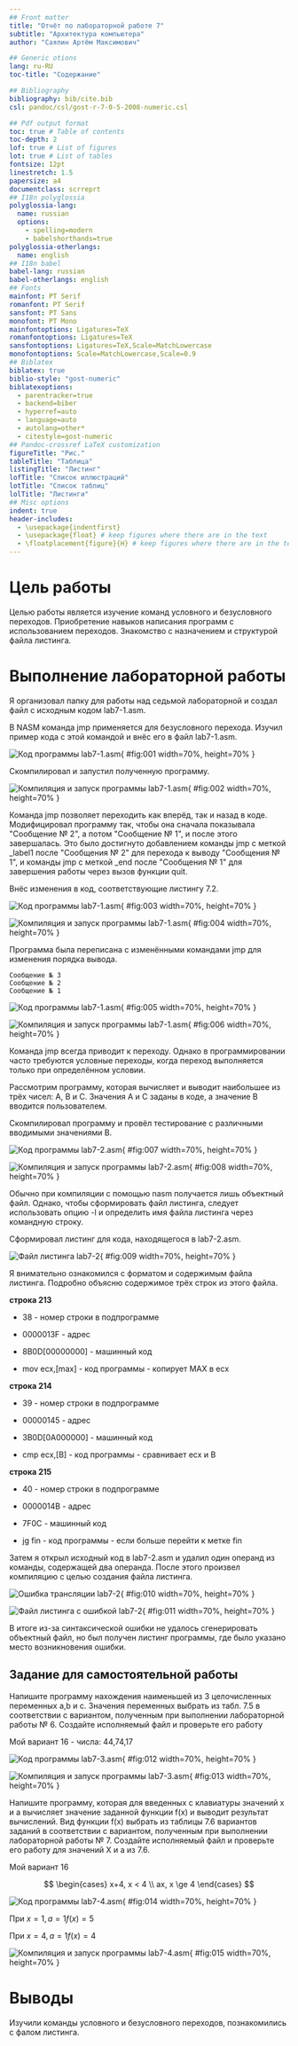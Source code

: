 ```yaml
---
## Front matter
title: "Отчёт по лабораторной работе 7"
subtitle: "Архитектура компьютера"
author: "Саяпин Артём Максимович"

## Generic otions
lang: ru-RU
toc-title: "Содержание"

## Bibliography
bibliography: bib/cite.bib
csl: pandoc/csl/gost-r-7-0-5-2008-numeric.csl

## Pdf output format
toc: true # Table of contents
toc-depth: 2
lof: true # List of figures
lot: true # List of tables
fontsize: 12pt
linestretch: 1.5
papersize: a4
documentclass: scrreprt
## I18n polyglossia
polyglossia-lang:
  name: russian
  options:
	- spelling=modern
	- babelshorthands=true
polyglossia-otherlangs:
  name: english
## I18n babel
babel-lang: russian
babel-otherlangs: english
## Fonts
mainfont: PT Serif
romanfont: PT Serif
sansfont: PT Sans
monofont: PT Mono
mainfontoptions: Ligatures=TeX
romanfontoptions: Ligatures=TeX
sansfontoptions: Ligatures=TeX,Scale=MatchLowercase
monofontoptions: Scale=MatchLowercase,Scale=0.9
## Biblatex
biblatex: true
biblio-style: "gost-numeric"
biblatexoptions:
  - parentracker=true
  - backend=biber
  - hyperref=auto
  - language=auto
  - autolang=other*
  - citestyle=gost-numeric
## Pandoc-crossref LaTeX customization
figureTitle: "Рис."
tableTitle: "Таблица"
listingTitle: "Листинг"
lofTitle: "Список иллюстраций"
lotTitle: "Список таблиц"
lolTitle: "Листинги"
## Misc options
indent: true
header-includes:
  - \usepackage{indentfirst}
  - \usepackage{float} # keep figures where there are in the text
  - \floatplacement{figure}{H} # keep figures where there are in the text
---
```


# Цель работы

Целью работы является изучение команд условного и безусловного переходов. Приобретение навыков написания программ с использованием переходов. Знакомство с назначением и структурой файла листинга.

# Выполнение лабораторной работы

Я организовал папку для работы над седьмой лабораторной и создал файл с исходным кодом lab7-1.asm.

В NASM команда jmp применяется для безусловного перехода. Изучил пример кода с этой командой и внёс его в файл lab7-1.asm.

![Код программы lab7-1.asm](image/01.png){ #fig:001 width=70%, height=70% }

Скомпилировал и запустил полученную программу.

![Компиляция и запуск программы lab7-1.asm](image/02.png){ #fig:002 width=70%, height=70% }

Команда jmp позволяет переходить как вперёд, так и назад в коде. Модифицировал программу так, чтобы она сначала показывала "Сообщение № 2", а потом "Сообщение № 1", и после этого завершалась. Это было достигнуто добавлением команды jmp с меткой _label1 после "Сообщения № 2" для перехода к выводу "Сообщения № 1", и команды jmp с меткой _end после "Сообщения № 1" для завершения работы через вызов функции quit.

Внёс изменения в код, соответствующие листингу 7.2.

![Код программы lab7-1.asm](image/03.png){ #fig:003 width=70%, height=70% }

![Компиляция и запуск программы lab7-1.asm](image/04.png){ #fig:004 width=70%, height=70% }

Программа была переписана с изменёнными командами jmp для изменения порядка вывода.

```
Сообщение № 3
Сообщение № 2
Сообщение № 1
```

![Код программы lab7-1.asm](image/05.png){ #fig:005 width=70%, height=70% }

![Компиляция и запуск программы lab7-1.asm](image/06.png){ #fig:006 width=70%, height=70% }

Команда jmp всегда приводит к переходу. Однако в программировании часто требуются условные переходы, когда переход выполняется только при определённом условии.

Рассмотрим программу, которая вычисляет и выводит наибольшее из трёх чисел: A, B и C. Значения A и C заданы в коде, а значение B вводится пользователем.

Скомпилировал программу и провёл тестирование с различными вводимыми значениями B.

![Код программы lab7-2.asm](image/07.png){ #fig:007 width=70%, height=70% }

![Компиляция и запуск программы lab7-2.asm](image/08.png){ #fig:008 width=70%, height=70% }

Обычно при компиляции с помощью nasm получается лишь объектный файл. Однако, чтобы сформировать файл листинга, следует использовать опцию -l и определить имя файла листинга через командную строку.

Сформировал листинг для кода, находящегося в lab7-2.asm.

![Файл листинга lab7-2](image/09.png){ #fig:009 width=70%, height=70% }

Я внимательно ознакомился с форматом и содержимым файла листинга. 
Подробно объясню содержимое трёх строк из этого файла.

**строка 213**

- 38 - номер строки в подпрограмме

- 0000013F - адрес

- 8B0D[00000000] - машинный код

- mov ecx,[max] - код программы - копирует MAX в ecx

**строка 214**

- 39 - номер строки в подпрограмме

- 00000145 - адрес

- 3B0D[0A000000] - машинный код

- cmp ecx,[B] - код программы - сравнивает ecx и B

**строка 215**

- 40 - номер строки в подпрограмме

- 0000014B - адрес

- 7F0C - машинный код

- jg fin - код программы - если больше перейти к метке fin

Затем я открыл исходный код в lab7-2.asm и удалил один операнд из команды, содержащей два операнда. После этого произвел компиляцию с целью создания файла листинга.

![Ошибка трансляции lab7-2](image/10.png){ #fig:010 width=70%, height=70% }

![Файл листинга с ошибкой lab7-2](image/11.png){ #fig:011 width=70%, height=70% }

В итоге из-за синтаксической ошибки не удалось сгенерировать объектный файл, но был получен листинг программы, где было указано место возникновения ошибки.

## Задание для самостоятельной работы

Напишите программу нахождения наименьшей из 3 целочисленных переменных a,b и c. 
Значения переменных выбрать из табл. 7.5 в соответствии с вариантом, полученным при выполнении лабораторной работы № 6.
Создайте исполняемый файл и проверьте его работу

Мой вариант 16 - числа: 44,74,17

![Код программы lab7-3.asm](image/12.png){ #fig:012 width=70%, height=70% }

![Компиляция и запуск программы lab7-3.asm](image/13.png){ #fig:013 width=70%, height=70% }

Напишите программу, которая для введенных с клавиатуры значений x и a вычисляет значение заданной функции f(x) и выводит результат вычислений. 
Вид функции f(x) выбрать из таблицы 7.6 вариантов заданий в соответствии с вариантом, полученным при выполнении лабораторной работы № 7. 
Создайте исполняемый файл и проверьте его работу для значений X и a из 7.6.

Мой вариант 16

$$
 \begin{cases}
	x+4, x < 4
	\\   
	ax, x \ge 4
 \end{cases}
$$

![Код программы lab7-4.asm](image/14.png){ #fig:014 width=70%, height=70% }

При $x=1, a=1 f(x)=5$

При $x=4, a=1 f(x)=4$

![Компиляция и запуск программы lab7-4.asm](image/15.png){ #fig:015 width=70%, height=70% }

# Выводы

Изучили команды условного и безусловного переходов, познакомились с фалом листинга.
